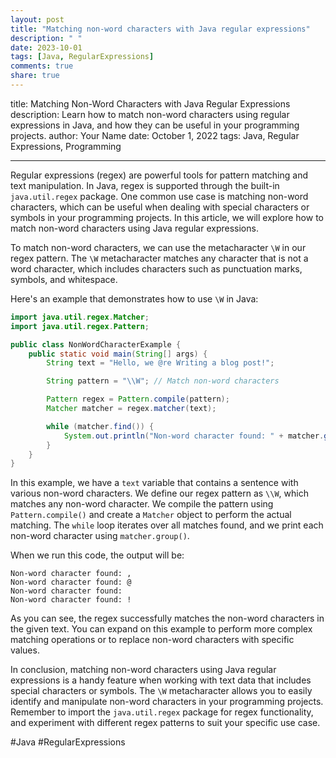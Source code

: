 ```yaml
---
layout: post
title: "Matching non-word characters with Java regular expressions"
description: " "
date: 2023-10-01
tags: [Java, RegularExpressions]
comments: true
share: true
---
```

title: Matching Non-Word Characters with Java Regular Expressions
description: Learn how to match non-word characters using regular expressions in Java, and how they can be useful in your programming projects.
author: Your Name
date: October 1, 2022
tags: Java, Regular Expressions, Programming

---

Regular expressions (regex) are powerful tools for pattern matching and text manipulation. In Java, regex is supported through the built-in `java.util.regex` package. One common use case is matching non-word characters, which can be useful when dealing with special characters or symbols in your programming projects. In this article, we will explore how to match non-word characters using Java regular expressions.

To match non-word characters, we can use the metacharacter `\W` in our regex pattern. The `\W` metacharacter matches any character that is not a word character, which includes characters such as punctuation marks, symbols, and whitespace.

Here's an example that demonstrates how to use `\W` in Java:

```java
import java.util.regex.Matcher;
import java.util.regex.Pattern;

public class NonWordCharacterExample {
    public static void main(String[] args) {
        String text = "Hello, we @re Writing a blog post!";

        String pattern = "\\W"; // Match non-word characters

        Pattern regex = Pattern.compile(pattern);
        Matcher matcher = regex.matcher(text);

        while (matcher.find()) {
            System.out.println("Non-word character found: " + matcher.group());
        }
    }
}
```

In this example, we have a `text` variable that contains a sentence with various non-word characters. We define our regex pattern as `\\W`, which matches any non-word character. We compile the pattern using `Pattern.compile()` and create a `Matcher` object to perform the actual matching. The `while` loop iterates over all matches found, and we print each non-word character using `matcher.group()`.

When we run this code, the output will be:

```
Non-word character found: ,
Non-word character found: @
Non-word character found:  
Non-word character found: !
```

As you can see, the regex successfully matches the non-word characters in the given text. You can expand on this example to perform more complex matching operations or to replace non-word characters with specific values.

In conclusion, matching non-word characters using Java regular expressions is a handy feature when working with text data that includes special characters or symbols. The `\W` metacharacter allows you to easily identify and manipulate non-word characters in your programming projects. Remember to import the `java.util.regex` package for regex functionality, and experiment with different regex patterns to suit your specific use case.

#Java #RegularExpressions